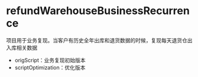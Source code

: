 # refundWarehouseBusinessRecurrence

项目用于业务复现。当客户有历史全年出库和退货数据的时候，复现每天退货仓出入库相关数据

- origScript：业务复现初始版本
- scriptOptimization：优化版本